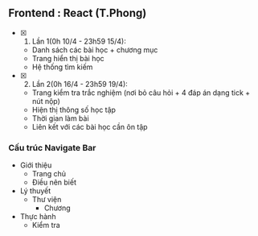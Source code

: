 ## Frontend : React (T.Phong)
  - [x] 1. Lần 1(0h 10/4 - 23h59 15/4):
     - Danh sách các bài học + chương mục
     - Trang hiển thị bài học
     - Hệ thống tìm kiếm
  - [x] 2. Lần 2(0h 16/4 - 23h59 19/4): 	
     - Trang kiểm tra trắc nghiệm (nơi bỏ câu hỏi + 4 đáp án dạng tick + nút nộp)
     - Hiện thị thông số học tập 
     - Thời gian làm bài
     - Liên kết với các bài học cần ôn tập
### Cấu trúc Navigate Bar
- Giới thiệu
  - Trang chủ
  - Điều nên biết
- Lý thuyết
  - Thư viện
    - Chương
- Thực hành
  - Kiểm tra
